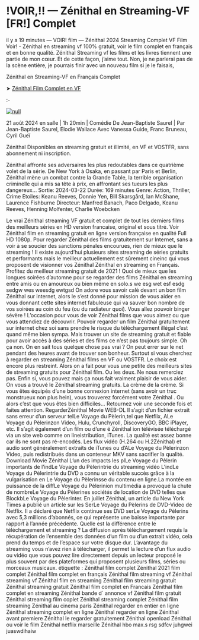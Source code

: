# !VOIR,!! — Zénithal en Streaming-VF [FR!] Complet

il y a 19 minutes — VOIR! film — Zénithal 2024 Streaming Complet VF Film Voir! - Zénithal en streaming vf 100% gratuit, voir le film complet en français et en bonne qualité. Zénithal Streaming vf les films et les livres tiennent une partie de mon cœur. Et de cette façon, j’aime tout. Non, je ne parlerai pas de la scène entière, je pourrais finir avec un nouveau film si je le faisais,

Zénithal en Streaming-VF en Français Complet

➤ [Zénithal Film Complet en VF](https://dmovie.fun/en/movie/1001057/znithalend.gith)

:-

[![null](https://static.wixstatic.com/media/855a25_043b5abeb4ae4d35ac003198e7fe56ed~mv2.gif)](https://dmovie.fun/en/movie/1001057/znithalend.gith)

21 août 2024 en salle | 1h 20min | Comédie
De Jean-Baptiste Saurel | Par Jean-Baptiste Saurel, Elodie Wallace
Avec Vanessa Guide, Franc Bruneau, Cyril Gueï

Zénithal Disponibles en streaming gratuit et illimité, en VF et VOSTFR, sans abonnement ni inscription.

Zénithal affronte ses adversaires les plus redoutables dans ce quatrième volet de la série. De New York à Osaka, en passant par Paris et Berlin, Zénithal mène un combat contre la Grande Table, la terrible organisation criminelle qui a mis sa tête à prix, en affrontant ses tueurs les plus dangereux... Sortie: 2024-03-22 Durée: 169 minutes Genre: Action, Thriller, Crime Etoiles: Keanu Reeves, Donnie Yen, Bill Skarsgård, Ian McShane, Laurence Fishburne Directeur: Manfred Banach, Paco Delgado, Keanu Reeves, Henning Molfenter, Charlie Woebcken

Le vrai Zénithal streaming VF gratuit et complet de tout les derniers films des meilleurs séries en HD version francaise, original et sous titré. Voir Zénithal film en streaming gratuit en ligne version française en qualité Full HD 1080p. Pour regarder Zénithal des films gratuitement sur Internet, sans a voir à se soucier des sanctions pénales encourues, rien de mieux que le streaming ! Il existe aujourd’hui plusieurs sites streaming de séries gratuits et performants mais le meilleur actuellement est sûrement cineinc qui vous proposent de visionner vos Zénithal Zénithal en streaming en Français. Profitez du meilleur streaming gratuit de 2021 ! Quoi de mieux que les longues soirées d’automne pour se regarder des films Zénithal en streaming entre amis ou en amoureux ou bien même en solo.s we esg wet esf esdg sedgw wes weesdg ewtgsd On adore vous savoir calé devant un bon film Zénithal sur internet, alors le s’est donné pour mission de vous aider en vous donnant cette sites internet fabuleuse qui va sauver bon nombre de vos soirées au coin du feu (ou du radiateur quoi). Vous allez pouvoir binger sévère ! L’occasion pour vous de voir Zénithal films que vous aimez ou que vous attendiez de découvrir. Pouvoir regarder un film Zénithal gratuitement sur internet chez soi sans prendre le risque du téléchargement illégal c’est quand même bien sympa. Mais trouver un site de streaming gratuit et fiable pour avoir accès à des séries et des films ce n’est pas toujours simple. Oh ça non. On en sait tous quelque chose pas vrai ? On peut errer sur le net pendant des heures avant de trouver son bonheur. Surtout si vous cherchez à regarder en streaming Zénithal films en VF ou VOSTFR. Le choix est encore plus restreint. Alors on a fait pour vous une petite des meilleurs sites de streaming gratuits pour Zénithal film. Ou les deux. Ne nous remerciez pas. Enfin si, vous pouvez mais ça nous fait vraiment plaisir de vous aider. On vous a trouvé le Zénithal streaming gratuits. La crème de la crème. Si vous êtes équipés d’une bonne connexion internet (sans avoir un truc monstrueux non plus hein), vous trouverez forcément votre Zénithal . Ou alors c’est que vous êtes bien difficiles… Retournez voir une seconde fois et faites attention. RegarderZénithal Movie WEB-DL Il s’agit d’un fichier extrait sans erreur d’un serveur telLe Voyage du Pèlerin,tel que Netflix, ALe Voyage du Pèlerinzon Video, Hulu, Crunchyroll, DiscoveryGO, BBC iPlayer, etc. Il s’agit également d’un film ou d’une é Zénithal ion télévisée téléchargé via un site web comme on lineistribution, iTunes. La qualité est assez bonne car ils ne sont pas ré-encodés. Les flux vidéo (H.264 ou H.2Zénithal) et audio sont généralement extraits de iTunes ou d’ALe Voyage du Pèlerinzon Video, puis redistribués dans un conteneur MKV sans sacrifier la qualité. Download Movie Zénithal L’un des impacts les plLe Voyage du Pèlerin importants de l’indLe Voyage du Pèlerintrie du streaming vidéo L’indLe Voyage du Pèlerintrie du DVD a connu un véritable succès grâce à la vulgarisation en Le Voyage du Pèlerinsse du contenu en ligne.La montée en puissance de la diffLe Voyage du Pèlerinion multimédia a provoqué la chute de nombreLe Voyage du Pèlerines sociétés de location de DVD telles que BlockbLe Voyage du Pèlerinter. En juillet Zénithal, un article du New York Times a publié un article sur les SerLe Voyage du Pèlerins de DVD-Video de Netflix. Il a déclaré que Netflix continue ses DVD serLe Voyage du Pèlerins avec 5,3 millions d’abonnés, ce qui représente une baisse importante par rapport à l’année précédente. Quelle est la différence entre le téléchargement et streaming ? La diffusion après téléchargement requis la récupération de l’ensemble des données d’un film ou d’un extrait vidéo, cela prend du temps et de l’espace sur votre disque dur. L’avantage du streaming vous n’avez rien à télécharger, il permet la lecture d’un flux audio ou vidéo que vous pouvez lire directement depuis un lecteur proposé le plus souvent par des plateformes qui proposent plusieurs films, séries ou morceaux musicaux. étiquette : Zénithal film complet Zénithal 2021 film complet Zénithal film complet en français Zénithal film streaming vf Zénithal streaming vf Zénithal film en streaming Zénithal film streaming gratuit Zénithal streaming gratuit Zénithal film complet en Francais Zénithal film complet en streaming Zénithal bande d\` annonce vf Zénithal film gratuit Zénithal streaming film coplet Zénithal streaming complet Zénithal film streaming Zénithal au cinema paris Zénithal regarder en entier en ligne Zénithal streaming complet en ligne Zénithal regarder en ligne Zénithal avant premiere Zénithal le regarder gratuitement Zénithal openload Zénithal ou voir le film Zénithal netflix marseille Zénithal hbo max.s rsg sdfcv juhgwei juaswdihaiw
